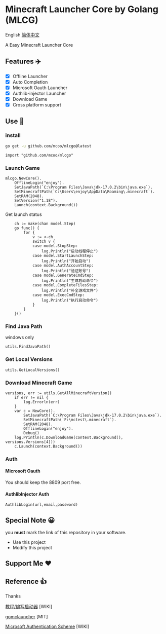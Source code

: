 # Minecraft Launcher Core by Golang (MLCG)

English [简体中文](README.zh.md)

A Easy Minecraft Launcher Core

## Features ✈️

- [x] Offline Launcher
- [x] Auto Completion
- [x] Microsoft Oauth Launcher
- [x] Authlib-injector Launcher
- [x] Download Game
- [x] Cross platform support

## Use 🚀

### install

```sh
go get -u github.com/mcoo/mlcgo@latest
```

```golang
import "github.com/mcoo/mlcgo"
```

### Launch Game

```golang
mlcgo.NewCore().
    OfflineLogin("enjoy").
    SetJavaPath(`C:\Program Files\Java\jdk-17.0.2\bin\java.exe`).
    SetMinecraftPath(`C:\Users\enjoy\AppData\Roaming\.minecraft`).
    SetRAM(2048).
    SetVersion("1.18").
    Launch(context.Background())
```

Get launch status

```golang
    ch := make(chan model.Step)
    go func() {
		for {
			v := <-ch
			switch v {
			case model.StopStep:
				log.Println("启动线程停止")
			case model.StartLaunchStep:
				log.Println("开始启动")
			case model.AuthAccountStep:
				log.Println("验证账号")
			case model.GenerateCmdStep:
				log.Println("生成启动命令")
			case model.CompleteFilesStep:
				log.Println("补全游戏文件")
			case model.ExecCmdStep:
				log.Println("执行启动命令")
			}
		}
	}()
```

### Find Java Path

windows only

```golang
utils.FindJavaPath()
```

### Get Local Versions

```golang
utils.GetLocalVersions()
```

### Download Minecraft Game

```golang
versions, err := utils.GetAllMinecraftVersion()
	if err != nil {
		log.Errorln(err)
	}
	var c = NewCore().
		SetJavaPath(`C:\Program Files\Java\jdk-17.0.2\bin\java.exe`).
		SetMinecraftPath(`F:\mctest\.minecraft`).
		SetRAM(2048).
		OfflineLogin("enjoy").
		Debug()
	log.Println(c.DownloadGame(context.Background(), versions.Versions[4]))
	c.Launch(context.Background())
```

### Auth

#### Microsoft Oauth

You should keep the 8809 port free.

#### AuthlibInjector Auth

```golang
AuthlibLogin(url,email,password)
```

## Special Note 😀

you **must** mark the link of this repository in your software.

- Use this project
- Modify this project

## Support Me ❤️

## Reference 👍

Thanks

[教程/编写启动器](https://minecraft.fandom.com/zh/wiki/%E6%95%99%E7%A8%8B/%E7%BC%96%E5%86%99%E5%90%AF%E5%8A%A8%E5%99%A8) [WIKI]

[gomclauncher](https://github.com/xmdhs/gomclauncher) [MIT]

[Microsoft Authentication Scheme](https://wiki.vg/Microsoft_Authentication_Scheme) [WIKI]
